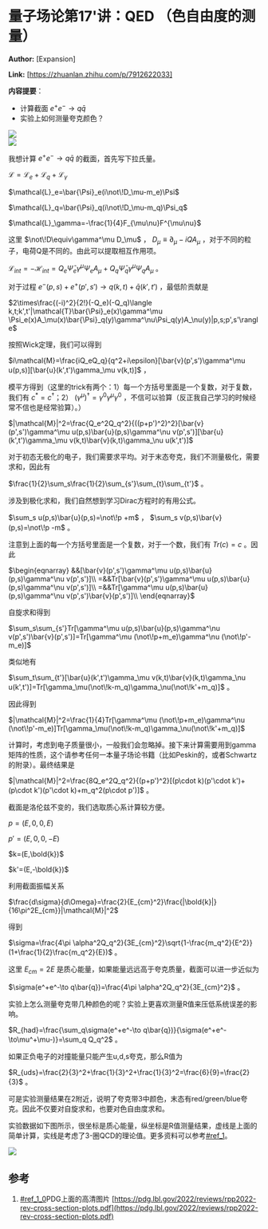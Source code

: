 # 量子场论第17'讲：QED （色自由度的测量）

 **Author:** [Expansion]

 **Link:** [https://zhuanlan.zhihu.com/p/7912622033]



**内容提要**：

* 计算截面 $e^+e^-\to q\bar{q}$
* 实验上如何测量夸克颜色？

![]((20241120)量子场论第17讲QED_色自由度的测量_Expansion/v2-2479d57a902f543e7051ac5a1df68746_1440w.gif)  
![]((20241120)量子场论第17讲QED_色自由度的测量_Expansion/v2-d7aacfba37c7566db58ff0f7a291b6fa_1440w.jpg)  

我想计算 $e^+e^-\to q\bar{q}$ 的截面，首先写下拉氏量。

$\mathcal{L}=\mathcal{L}_e+\mathcal{L}_q+\mathcal{L}_\gamma$

$\mathcal{L}_e=\bar{\Psi}_e(i\not\!D_\mu-m_e)\Psi$

$\mathcal{L}_q=\bar{\Psi}_q(i\not\!D_\mu-m_q)\Psi_q$

$\mathcal{L}_\gamma=-\frac{1}{4}F_{\mu\nu}F^{\mu\nu}$

这里 $\not\!D\equiv\gamma^\mu D_\mu$ ， $D_\mu\equiv\partial_\mu-iQA_\mu$ ，对于不同的粒子，电荷Q是不同的。由此可以提取相互作用项。

$\mathcal{L}_{int}=-\mathcal{H}_{int}=Q_e\bar{\Psi}_e\gamma^\mu\Psi_eA_\mu+Q_q\bar{\Psi}_q\gamma^\mu\Psi_qA_\mu$ 。

对于过程 $e^-(p,s)+e^+(p',s')\to q(k,t)+\bar{q}(k',t')$ ，最低阶贡献是

$2\times\frac{(-i)^2}{2!}(-Q_e)(-Q_q)\langle k,t;k',t'|\mathcal{T}\bar{\Psi}_e(x)\gamma^\mu \Psi_e(x)A_\mu(x)\bar{\Psi}_q(y)\gamma^\nu\Psi_q(y)A_\nu(y)|p,s;p',s'\rangle$

按照Wick定理，我们可以得到

$i\mathcal{M}=\frac{iQ_eQ_q}{q^2+i\epsilon}[\bar{v}(p',s')\gamma^\mu u(p,s)][\bar{u}(k',t')\gamma_\mu v(k,t)]$ ，

模平方得到（这里的trick有两个：1）每一个方括号里面是一个复数，对于复数，我们有 $c^*=c^\dagger$；2） $(\gamma^\mu)^\dagger=\gamma^0\gamma^\mu\gamma^0$ ，不信可以验算（反正我自己学习的时候经常不信也是经常验算）。）

$|\mathcal{M}|^2=\frac{Q_e^2Q_q^2}{((p+p')^2)^2}[\bar{v}(p',s')\gamma^\mu u(p,s)\bar{u}(p,s)\gamma^\nu v(p',s')][\bar{u}(k',t')\gamma_\mu v(k,t)\bar{v}(k,t)\gamma_\nu u(k',t')]$

对于初态无极化的电子，我们需要求平均。对于末态夸克，我们不测量极化，需要求和，因此有

$\frac{1}{2}\sum_s\frac{1}{2}\sum_{s'}\sum_{t}\sum_{t'}$ 。

涉及到极化求和，我们自然想到学习Dirac方程时的有用公式。

$\sum_s u(p,s)\bar{u}(p,s)=\not\!p +m$ ， $\sum_s v(p,s)\bar{v}(p,s)=\not\!p -m$ 。

注意到上面的每一个方括号里面是一个复数，对于一个数，我们有 $Tr(c)=c$ 。因此

$\begin{eqnarray} &&[\bar{v}(p',s')\gamma^\mu u(p,s)\bar{u}(p,s)\gamma^\nu v(p',s')]\\ =&&Tr[\bar{v}(p',s')\gamma^\mu u(p,s)\bar{u}(p,s)\gamma^\nu v(p',s')]\\ =&&Tr[\gamma^\mu u(p,s)\bar{u}(p,s)\gamma^\nu v(p',s')\bar{v}(p',s')]\\ \end{eqnarray}$

自旋求和得到

$\sum_s\sum_{s'}Tr[\gamma^\mu u(p,s)\bar{u}(p,s)\gamma^\nu v(p',s')\bar{v}(p',s')]=Tr[\gamma^\mu (\not\!p+m_e)\gamma^\nu (\not\!p'-m_e)]$

类似地有

$\sum_t\sum_{t'}[\bar{u}(k',t')\gamma_\mu v(k,t)\bar{v}(k,t)\gamma_\nu u(k',t')]=Tr[\gamma_\mu(\not\!k-m_q)\gamma_\nu(\not\!k'+m_q)]$ 。

因此得到

$|\mathcal{M}|^2=\frac{1}{4}Tr[\gamma^\mu (\not\!p+m_e)\gamma^\nu (\not\!p'-m_e)]Tr[\gamma_\mu(\not\!k-m_q)\gamma_\nu(\not\!k'+m_q)]$

计算时，考虑到电子质量很小，一般我们会忽略掉。接下来计算需要用到gamma矩阵的性质，这个请参考任何一本量子场论书籍（比如Peskin的，或者Schwartz的附录）。最终结果是

$|\mathcal{M}|^2=\frac{8Q_e^2Q_q^2}{(p+p')^2}[(p\cdot k)(p'\cdot k')+(p\cdot k')(p'\cdot k)+m_q^2(p\cdot p')]$ 。

截面是洛伦兹不变的，我们选取质心系计算较方便。

$p=(E,0,0,E)$

$p'=(E,0,0,-E)$

$k=(E,\bold{k})$

$k'=(E,-\bold{k})$

利用截面振幅关系

$\frac{d\sigma}{d\Omega}=\frac{2}{E_{cm}^2}\frac{|\bold{k}|}{16\pi^2E_{cm}}|\mathcal{M}|^2$

得到

$\sigma=\frac{4\pi \alpha^2Q_q^2}{3E_{cm}^2}\sqrt{1-\frac{m_q^2}{E^2}}(1+\frac{1}{2}\frac{m_q^2}{E})$ 。

这里 $E_{cm}=2E$ 是质心能量，如果能量远远高于夸克质量，截面可以进一步近似为

$\sigma(e^+e^-\to q\bar{q})=\frac{4\pi \alpha^2Q_q^2}{3E_{cm}^2}$ 。

实验上怎么测量夸克带几种颜色的呢？实验上更喜欢测量R值来压低系统误差的影响。

$R_{had}=\frac{\sum_q\sigma(e^+e^-\to q\bar{q})}{\sigma(e^+e^-\to\mu^+\mu-)}=\sum_q Q_q^2$ 。

如果正负电子的对撞能量只能产生u,d,s夸克，那么R值为

$R_{uds}=\frac{2}{3}^2+\frac{1}{3}^2+\frac{1}{3}^2=\frac{6}{9}=\frac{2}{3}$ 。

可是实验测量结果在2附近，说明了夸克带3中颜色，末态有red/green/blue夸克。因此不仅要对自旋求和，也要对色自由度求和。

实验数据如下图所示，很坐标是质心能量，纵坐标是R值测量结果，虚线是上面的简单计算，实线是考虑了3-圈QCD的理论值。更多资料可以参考[#ref\_1](#ref\_1)。

![]((20241120)量子场论第17讲QED_色自由度的测量_Expansion/v2-4232906331915203059650c9ae493313_1440w.jpg)  
## 参考  

1. [#ref\_1\_0](#ref\_1\_0)PDG上面的高清图片 [https://pdg.lbl.gov/2022/reviews/rpp2022-rev-cross-section-plots.pdf](https://pdg.lbl.gov/2022/reviews/rpp2022-rev-cross-section-plots.pdf)
